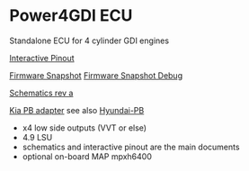 # Power4GDI ECU

Standalone ECU for 4 cylinder GDI engines

[Interactive Pinout](https://gerefi.com/docs/pinouts/hellen/Power4GDI/)

[Firmware Snapshot](https://gerefi.com/build_server/gerefi_bundle_alphax-4k-gdi.zip)
[Firmware Snapshot Debug](https://gerefi.com/build_server/gerefi_bundle_alphax-4k-gdi_debug.zip)

[Schematics rev a](Hardware/Hellen/alphax-4K-GDI-a-schematic.pdf)

[Kia PB adapter](https://gerefi.com/docs/pinouts/Hyundai-Kia-PB-platform-adapter/) see also [Hyundai-PB](https://github.com/gerefi/gerefi/wiki/Hellen-Hyundai-PB)

* x4 low side outputs (VVT or else)
* 4.9 LSU
* schematics and interactive pinout are the main documents
* optional on-board MAP mpxh6400
